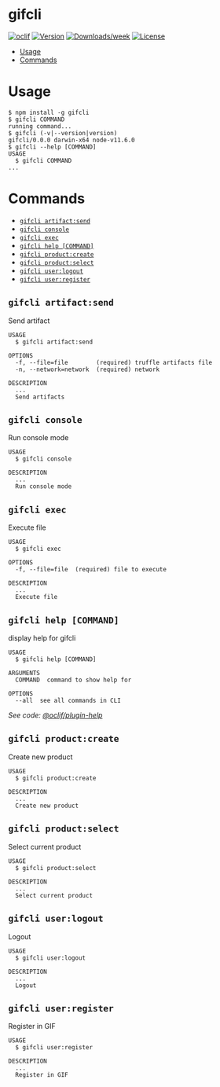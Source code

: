 gifcli
======



[![oclif](https://img.shields.io/badge/cli-oclif-brightgreen.svg)](https://oclif.io)
[![Version](https://img.shields.io/npm/v/gifcli.svg)](https://npmjs.org/package/gifcli)
[![Downloads/week](https://img.shields.io/npm/dw/gifcli.svg)](https://npmjs.org/package/gifcli)
[![License](https://img.shields.io/npm/l/gifcli.svg)](https://github.com/kandrianov/gifcli/blob/master/package.json)

<!-- toc -->
* [Usage](#usage)
* [Commands](#commands)
<!-- tocstop -->
# Usage
<!-- usage -->
```sh-session
$ npm install -g gifcli
$ gifcli COMMAND
running command...
$ gifcli (-v|--version|version)
gifcli/0.0.0 darwin-x64 node-v11.6.0
$ gifcli --help [COMMAND]
USAGE
  $ gifcli COMMAND
...
```
<!-- usagestop -->
# Commands
<!-- commands -->
* [`gifcli artifact:send`](#gifcli-artifactsend)
* [`gifcli console`](#gifcli-console)
* [`gifcli exec`](#gifcli-exec)
* [`gifcli help [COMMAND]`](#gifcli-help-command)
* [`gifcli product:create`](#gifcli-productcreate)
* [`gifcli product:select`](#gifcli-productselect)
* [`gifcli user:logout`](#gifcli-userlogout)
* [`gifcli user:register`](#gifcli-userregister)

## `gifcli artifact:send`

Send artifact

```
USAGE
  $ gifcli artifact:send

OPTIONS
  -f, --file=file        (required) truffle artifacts file
  -n, --network=network  (required) network

DESCRIPTION
  ...
  Send artifacts
```

## `gifcli console`

Run console mode

```
USAGE
  $ gifcli console

DESCRIPTION
  ...
  Run console mode
```

## `gifcli exec`

Execute file

```
USAGE
  $ gifcli exec

OPTIONS
  -f, --file=file  (required) file to execute

DESCRIPTION
  ...
  Execute file
```

## `gifcli help [COMMAND]`

display help for gifcli

```
USAGE
  $ gifcli help [COMMAND]

ARGUMENTS
  COMMAND  command to show help for

OPTIONS
  --all  see all commands in CLI
```

_See code: [@oclif/plugin-help](https://github.com/oclif/plugin-help/blob/v2.1.6/src/commands/help.ts)_

## `gifcli product:create`

Create new product

```
USAGE
  $ gifcli product:create

DESCRIPTION
  ...
  Create new product
```

## `gifcli product:select`

Select current product

```
USAGE
  $ gifcli product:select

DESCRIPTION
  ...
  Select current product
```

## `gifcli user:logout`

Logout

```
USAGE
  $ gifcli user:logout

DESCRIPTION
  ...
  Logout
```

## `gifcli user:register`

Register in GIF

```
USAGE
  $ gifcli user:register

DESCRIPTION
  ...
  Register in GIF
```
<!-- commandsstop -->
